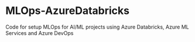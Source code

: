 # MLOps-AzureDatabricks
Code for setup MLOps for AI/ML projects using Azure Databricks, Azure ML Services and Azure DevOps
